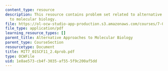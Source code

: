 ```yaml
---
content_type: resource
description: This resource contains problem set related to alternative approaches
  to molecular biology.
file: https://ol-ocw-studio-app-production.s3.amazonaws.com/courses/7-01sc-fundamentals-of-biology-fall-2011/1e8ae573cb4f3035af555f9c200af5dd_MIT7_01SCF11_2.4prob.pdf
file_type: application/pdf
learning_resource_types: []
parent_title: Alternative Approaches to Molecular Biology
parent_type: CourseSection
resourcetype: Document
title: MIT7_01SCF11_2.4prob.pdf
type: OCWFile
uid: 1e8ae573-cb4f-3035-af55-5f9c200af5dd
---
```

